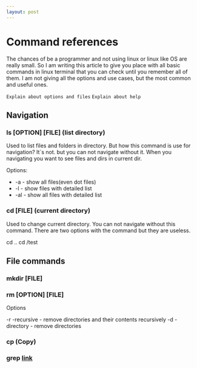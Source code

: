 ```yaml
---
layout: post
---
```


# Command references

The chances of be a programmer and not using linux or linux like OS are really small. So I am writing this article to give you place with all basic commands in linux terminal that you can check until you remember all of them. I am not giving all the options and use cases, but the most common and useful ones.

`Explain about options and files`
`Explain about help`

## Navigation

### ls [OPTION] [FILE] (list directory)

Used to list files and folders in directory. But how this command is use for navigation? It`s not. but you can not navigate without it. When you navigating you want to see files and dirs in current dir.

Options:

* -a - show all files(even dot files)
* -l - show files with detailed list
* -al - show all files with detailed list

### cd [FILE] (current directory)

Used to change current directory. You can not navigate without this command. There are two options with the command but they are useless.

cd ..
cd /test


## File commands

### mkdir [FILE]

### rm [OPTION] [FILE]

Options

-r -recursive - remove directories and their contents recursively
-d - directory - remove directories

### cp (Copy)




### grep [link](http://www.cyberciti.biz/faq/howto-use-grep-command-in-linux-unix/)

